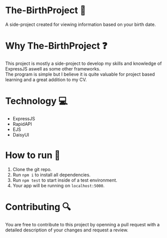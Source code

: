 # The-BirthProject 🎂
A side-project created for viewing information based on your birth date.

# Why The-BirthProject ❓
This project is mostly a side-project to develop my skills and knowledge of ExpressJS aswell as some other frameworks.<br>
The program is simple but I believe it is quite valuable for project based learning and a great addition to my CV.

# Technology 💻
- ExpressJS
- RapidAPI
- EJS
- DaisyUI

# How to run 🛜
1. Clone the git repo.
2. Run `npm i` to install all dependencies.
3. Run `npm test` to start inside of a test environment.
4. Your app will be running on `localhost:5000`.

# Contributing 🔍
You are free to contribute to this project by openning a pull request with a detailed description of your changes and request a review.
